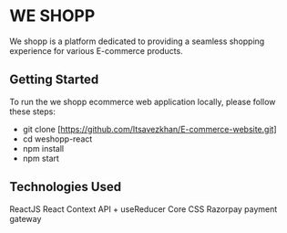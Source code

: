 # WE SHOPP

We shopp is a platform dedicated to providing a seamless shopping experience for various E-commerce products.

## Getting Started
To run the we shopp ecommerce web application locally, please follow these steps:

* git clone [https://github.com/Itsavezkhan/E-commerce-website.git]
* cd weshopp-react
* npm install
* npm start
## Technologies Used
ReactJS
React Context API + useReducer
Core CSS
Razorpay payment gateway

